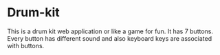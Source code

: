 # Drum-kit
This is a drum kit web application or like a game for fun. It has 7 buttons. Every button has different sound and also keyboard keys are associated with buttons.
